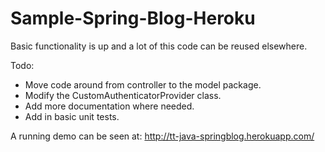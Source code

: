 # Sample-Spring-Blog-Heroku

Basic functionality is up and a lot of this code can be reused elsewhere.

Todo:
- Move code around from controller to the model package.
- Modify the CustomAuthenticatorProvider class.
- Add more documentation where needed.
- Add in basic unit tests.

A running demo can be seen at: http://tt-java-springblog.herokuapp.com/